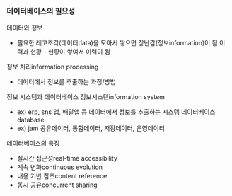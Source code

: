 ### 데이터베이스의 필요성

데이터와 정보
- 필요한 레고조각(데이터data)을 모아서 쌓으면 장난감(정보information)이 됨 
이력과 현황 - 현황이 쌓여서 이력이 됨

정보 처리information processing
- 데이터에서 정보를 추출하는 과정/방법

정보 시스템과 데이터베이스
정보시스템information system
- ex) erp, sns 앱, 배달앱 등 데이터에서 정보를 추출하는 시스템
데이터베이스database
- ex) jam 
공유데이터, 통합데이터, 저장데이터, 운영데이터

데이터베이스의 특징
- 실시간 접근성real-time accessibility
- 계속 변화continuous evolution
- 내용 기반 참조content reference
- 동시 공유concurrent sharing